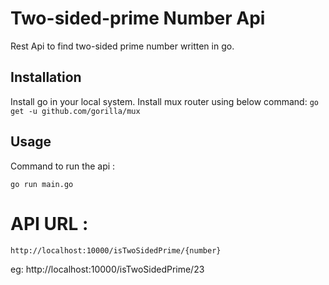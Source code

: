 # Two-sided-prime Number Api

Rest Api to find two-sided prime number written in go.

## Installation

Install go in your local system.
Install mux router using below command:
	``` go get -u github.com/gorilla/mux ```


## Usage
Command to run the api :
```
go run main.go
```
# API URL :
``` http://localhost:10000/isTwoSidedPrime/{number} ```

eg: http://localhost:10000/isTwoSidedPrime/23
